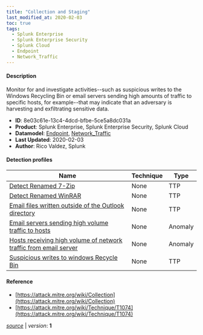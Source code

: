 ```yaml
---
title: "Collection and Staging"
last_modified_at: 2020-02-03
toc: true
tags:
  - Splunk Enterprise
  - Splunk Enterprise Security
  - Splunk Cloud
  - Endpoint
  - Network_Traffic
---
```


#### Description

Monitor for and investigate activities--such as suspicious writes to the Windows Recycling Bin or email servers sending high amounts of traffic to specific hosts, for example--that may indicate that an adversary is harvesting and exfiltrating sensitive data. 

- **ID**: 8e03c61e-13c4-4dcd-bfbe-5ce5a8dc031a
- **Product**: Splunk Enterprise, Splunk Enterprise Security, Splunk Cloud
- **Datamodel**: [Endpoint](https://docs.splunk.com/Documentation/CIM/latest/User/Endpoint), [Network_Traffic](https://docs.splunk.com/Documentation/CIM/latest/User/NetworkTraffic)
- **Last Updated**: 2020-02-03
- **Author**: Rico Valdez, Splunk

#### Detection profiles

| Name        | Technique   | Type         |
| ----------- | ----------- |--------------|
| [Detect Renamed 7-Zip](/endpoint/detect_renamed_7-zip/) | None | TTP |
| [Detect Renamed WinRAR](/endpoint/detect_renamed_winrar/) | None | TTP |
| [Email files written outside of the Outlook directory](/application/email_files_written_outside_of_the_outlook_directory/) | None | TTP |
| [Email servers sending high volume traffic to hosts](/application/email_servers_sending_high_volume_traffic_to_hosts/) | None | Anomaly |
| [Hosts receiving high volume of network traffic from email server](/network/hosts_receiving_high_volume_of_network_traffic_from_email_server/) | None | Anomaly |
| [Suspicious writes to windows Recycle Bin](/endpoint/suspicious_writes_to_windows_recycle_bin/) | None | TTP |

#### Reference

* [https://attack.mitre.org/wiki/Collection](https://attack.mitre.org/wiki/Collection)
* [https://attack.mitre.org/wiki/Technique/T1074](https://attack.mitre.org/wiki/Technique/T1074)



[*source*](https://github.com/splunk/security_content/tree/develop/stories/collection_and_staging.yml) \| *version*: **1**